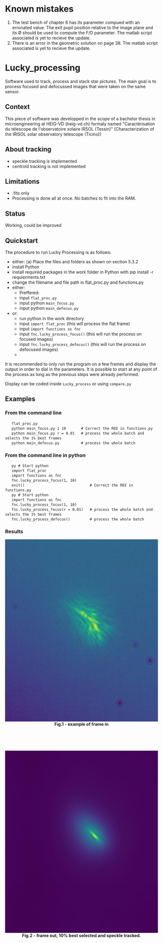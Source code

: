 # Known mistakes

1. The test bench of chapter 6 has its parameter compued with an erronated value. The exit pupil position relative to the image plane and its Ø should be used to compute the F/D parameter. The matlab script associated is yet to recieve the update.
2. There is an error in the geometric solution on page 38. The matlab script associated is yet to recieve the update.

# Lucky_processing
Software used to track, process and stack star pictures. The main goal is to process focused and defocussed images that were taken on the same sensor.

## Context
This piece of software was developped in the scope of a bachelor thesis in microengineering at HEIG-VD (heig-vd.ch) formaly named "Caractérisation du télescope de l'observatoire solaire IRSOL (Tessin)" (Characterization of the IRISOL solar observatory telescope (Ticino))

## About tracking 
- speckle tracking is implemented
- centroïd tracking is not implemented
## Limitations
- .fits only
- Processing is done all at once. No batches to fit into the RAM.
## Status
Working, could be improved

## Quickstart

The procedure to run Lucky Processing is as follows:
-  either:
(a) Place the files and folders as shown on section 5.3.2
-  install Python
-  install required packages in the work folder in Python with
pip install -r requierments.txt
-  change the filename and file path in flat_proc.py and functions.py
-  either:
   -  Preffered:
   -  input ```flat_proc.py```
   -  input python ```main_focus.py```
   -  input python ```main_defocus.py```
-  or:
   -  run python in the work directory
   -  input ```import flat_proc``` (this will process the flat frame)
   -  input ```import functions as fnc```
   -  input ```fnc.lucky_process_focus()``` (this will run the process on focused images)
   -  input ```fnc.lucky_process_defocus()``` (this will run the process on defocused images)
   -  
It is recommended to only run the program on a few frames and display the output in order to dial in the parameters. It is possible to start at any point of the process as long as the previous
steps were already performed.

Display can be coded inside ```Lucky_process``` or using ```compare.py```

## Examples
### From the command line

```
   flat_proc.py
   python main_focus.py 1 10       # Correct the ROI in functions.py
   python main_focus.py r = 0.01   # process the whole batch and selects the 1% best frames
   python main_defocus.py          # process the whole batch
```

### From the command line in python

```
   py # Start python
   import flat_proc
   import functions as fnc
   fnc.lucky_process_focus(1, 10)
   exit()                              # Correct the ROI in functions.py
   py # Start python
   import functions as fnc
   fnc.lucky_process_focus(1, 10)
   fnc.lucky_process_focus(r = 0.01)   # process the whole batch and selects the 1% best frames
   fnc.lucky_process_defocus()         # process the whole batch
```

### Results


<img align="center" width="600" height="600" src="assets/in.jpg">
<figcaption align = "center"><b>Fig.1 - example of frame in</b>
</figcaption>

<br/><br/><br/>


<img align="center" width="600" height="600" src="assets/out.jpg">
<figcaption align = "center"><b>Fig.2 - frame out, 10% best selected and speckle tracked.</b>
</figcaption>
